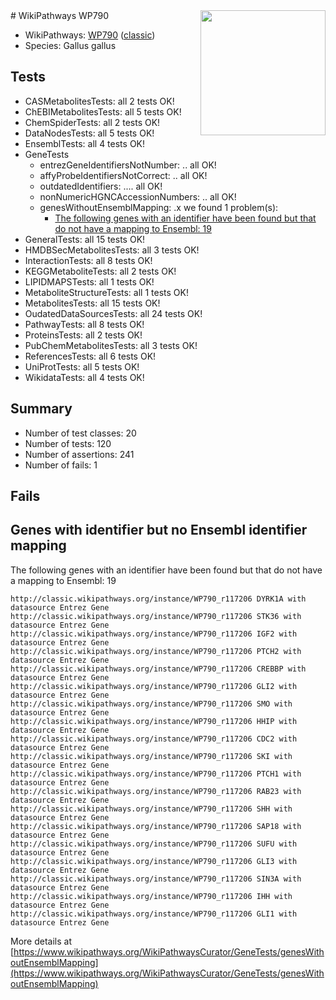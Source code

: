 <img style="float: right; width: 200px" src="https://upload.wikimedia.org/wikipedia/commons/thumb/8/83/Wplogo_with_text_500.png/640px-Wplogo_with_text_500.png" />
# WikiPathways WP790

* WikiPathways: [WP790](https://wikipathways.org/pathways/WP790) ([classic](https://classic.wikipathways.org/instance/WP790))
* Species: Gallus gallus
## Tests
* CASMetabolitesTests: all 2 tests OK!
* ChEBIMetabolitesTests: all 5 tests OK!
* ChemSpiderTests: all 2 tests OK!
* DataNodesTests: all 5 tests OK!
* EnsemblTests: all 4 tests OK!
* GeneTests
    * entrezGeneIdentifiersNotNumber: .. all OK!
    * affyProbeIdentifiersNotCorrect: .. all OK!
    * outdatedIdentifiers: .... all OK!
    * nonNumericHGNCAccessionNumbers: .. all OK!
    * genesWithoutEnsemblMapping: .x we found 1 problem(s):
        * [The following genes with an identifier have been found but that do not have a mapping to Ensembl: 19](#c4e54316)
* GeneralTests: all 15 tests OK!
* HMDBSecMetabolitesTests: all 3 tests OK!
* InteractionTests: all 8 tests OK!
* KEGGMetaboliteTests: all 2 tests OK!
* LIPIDMAPSTests: all 1 tests OK!
* MetaboliteStructureTests: all 1 tests OK!
* MetabolitesTests: all 15 tests OK!
* OudatedDataSourcesTests: all 24 tests OK!
* PathwayTests: all 8 tests OK!
* ProteinsTests: all 2 tests OK!
* PubChemMetabolitesTests: all 3 tests OK!
* ReferencesTests: all 6 tests OK!
* UniProtTests: all 5 tests OK!
* WikidataTests: all 4 tests OK!


## Summary

* Number of test classes: 20
* Number of tests: 120
* Number of assertions: 241
* Number of fails: 1

## Fails

<a name="c4e54316" />

## Genes with identifier but no Ensembl identifier mapping

The following genes with an identifier have been found but that do not have a mapping to Ensembl: 19
```
http://classic.wikipathways.org/instance/WP790_r117206 DYRK1A with datasource Entrez Gene
http://classic.wikipathways.org/instance/WP790_r117206 STK36 with datasource Entrez Gene
http://classic.wikipathways.org/instance/WP790_r117206 IGF2 with datasource Entrez Gene
http://classic.wikipathways.org/instance/WP790_r117206 PTCH2 with datasource Entrez Gene
http://classic.wikipathways.org/instance/WP790_r117206 CREBBP with datasource Entrez Gene
http://classic.wikipathways.org/instance/WP790_r117206 GLI2 with datasource Entrez Gene
http://classic.wikipathways.org/instance/WP790_r117206 SMO with datasource Entrez Gene
http://classic.wikipathways.org/instance/WP790_r117206 HHIP with datasource Entrez Gene
http://classic.wikipathways.org/instance/WP790_r117206 CDC2 with datasource Entrez Gene
http://classic.wikipathways.org/instance/WP790_r117206 SKI with datasource Entrez Gene
http://classic.wikipathways.org/instance/WP790_r117206 PTCH1 with datasource Entrez Gene
http://classic.wikipathways.org/instance/WP790_r117206 RAB23 with datasource Entrez Gene
http://classic.wikipathways.org/instance/WP790_r117206 SHH with datasource Entrez Gene
http://classic.wikipathways.org/instance/WP790_r117206 SAP18 with datasource Entrez Gene
http://classic.wikipathways.org/instance/WP790_r117206 SUFU with datasource Entrez Gene
http://classic.wikipathways.org/instance/WP790_r117206 GLI3 with datasource Entrez Gene
http://classic.wikipathways.org/instance/WP790_r117206 SIN3A with datasource Entrez Gene
http://classic.wikipathways.org/instance/WP790_r117206 IHH with datasource Entrez Gene
http://classic.wikipathways.org/instance/WP790_r117206 GLI1 with datasource Entrez Gene
```

More details at [https://www.wikipathways.org/WikiPathwaysCurator/GeneTests/genesWithoutEnsemblMapping](https://www.wikipathways.org/WikiPathwaysCurator/GeneTests/genesWithoutEnsemblMapping)

